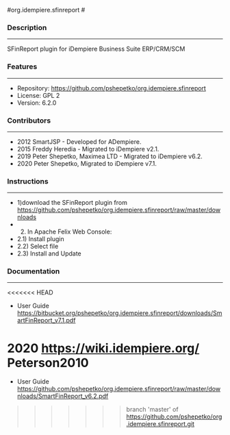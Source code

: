 #org.idempiere.sfinreport #

### Description ###
-----------
SFinReport plugin for iDempiere Business Suite ERP/CRM/SCM


### Features ###
--------
- Repository: https://github.com/pshepetko/org.idempiere.sfinreport
- License: GPL 2
- Version: 6.2.0


### Contributors ###
------------
- 2012 SmartJSP - Developed for ADempiere.
- 2015 Freddy Heredia - Migrated to iDempiere v2.1.
- 2019 Peter Shepetko, Maximea LTD - Migrated to iDempiere v6.2.
- 2020 Peter Shepetko,   Migrated to iDempiere v7.1.


### Instructions ###
------------
- 1)download the SFinReport plugin from https://github.com/pshepetko/org.idempiere.sfinreport/raw/master/downloads
- 2) In Apache Felix Web Console: 
- 2.1) Install plugin 
- 2.2) Select file 
- 2.3) Install and Update


### Documentation ###
-------------
<<<<<<< HEAD
- User Guide https://bitbucket.org/pshepetko/org.idempiere.sfinreport/downloads/SmartFinReport_v7.1.pdf

2020 https://wiki.idempiere.org/ Peterson2010
=======
- User Guide https://github.com/pshepetko/org.idempiere.sfinreport/raw/master/downloads/SmartFinReport_v6.2.pdf
>>>>>>> branch 'master' of https://github.com/pshepetko/org.idempiere.sfinreport.git
